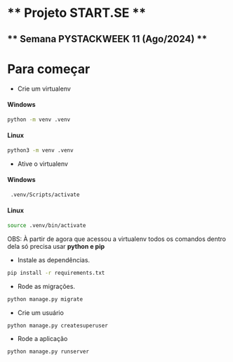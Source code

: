 # ** Projeto START.SE **

## ** Semana PYSTACKWEEK 11 (Ago/2024) **

# Para começar
* Crie um virtualenv

#### Windows

```bash 
python -m venv .venv
```

#### Linux

```bash
python3 -m venv .venv
```

* Ative o virtualenv
#### Windows
```bash
 .venv/Scripts/activate
 ```

#### Linux
```bash
source .venv/bin/activate
```

OBS: À partir de agora que acessou a virtualenv todos os comandos dentro dela só precisa usar **python e pip**

* Instale as dependências.

```bash
pip install -r requirements.txt
```

* Rode as migrações.

```bash
python manage.py migrate
```

* Crie um usuário

```bash
python manage.py createsuperuser
```

* Rode a aplicação

```bash
python manage.py runserver
```